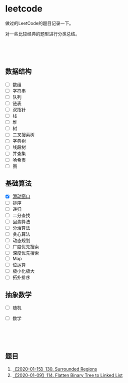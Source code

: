 # leetcode
做过的LeetCode的题目记录一下。

对一些比较经典的题型进行分类总结。

<br><br><br>

## 数据结构

- [ ] 数组
- [ ] 字符串
- [ ] 队列
- [ ] 链表
- [ ] 双指针
- [ ] 栈
- [ ] 堆
- [ ] 树
- [ ] 二叉搜索树
- [ ] 字典树
- [ ] 线段树
- [ ] 并查集
- [ ] 哈希表
- [ ] 图

## 基础算法

- [x] [滑动窗口](./articles/sliding-window)
- [ ] 排序
- [ ] 递归
- [ ] 二分查找
- [ ] 回溯算法
- [ ] 分治算法
- [ ] 贪心算法
- [ ] 动态规划
- [ ] 广度优先搜索
- [ ] 深度优先搜索
- [ ] Map
- [ ] 位运算
- [ ] 极小化极大
- [ ] 拓扑排序

## 抽象数学
- [ ] 随机
- [ ] 数学


<br><br><br>

## 题目
1. [【2020-01-15】130. Surrounded Regions](https://github.com/Adela2012/leetcode/issues/2)
1. [【2020-01-09】114. Flatten Binary Tree to Linked List](https://github.com/Adela2012/leetcode/issues/1)
